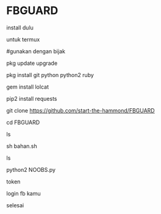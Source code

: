 # FBGUARD
install dulu

untuk termux





#gunakan dengan bijak




pkg update upgrade





pkg install git python python2 ruby





gem install lolcat




pip2 install requests




git clone https://github.com/start-the-hammond/FBGUARD



cd FBGUARD



ls




sh bahan.sh




ls



python2 NOOBS.py





token




login fb kamu











selesai
